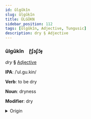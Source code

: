 ```yaml
---
id: ûlgûkîn
slug: ûlgûkîn
title: ÛLGÛKN
sidebar_position: 112
tags: [ûlgûkîn, Adjective, Tungusic]
description: dry § Adjective
---
```


### ûlgûkîn&emsp;<span kind="abugida">ɽ͊ʄꜿʄɔ̃ɟ</span>

*dry* **§** [Adjective](../../tags/Adjective)

**IPA**: /ˈul.gu.kin/

**Verb**: to be dry

**Noun**: dryness

**Modifier**: dry

<details>
    <summary>Origin</summary>
    Evenki олгокин olgokin /ʊl.gʊ.kin/<br/>
    <em>Tungusic Language Family</em>
</details>
